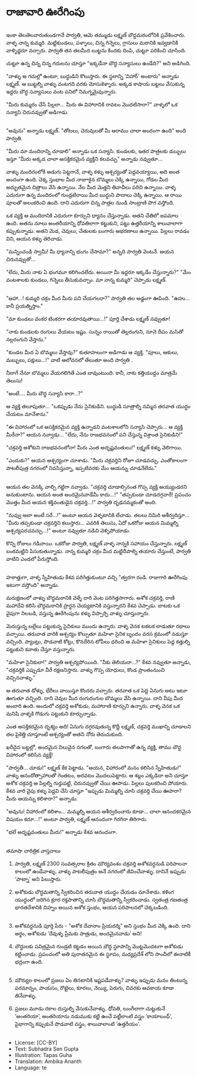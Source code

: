 # రాజావారి ఊరేగింపు

##
ఇంకా తెలతెలవారుతుండగానే పార్వతి, ఆమె తమ్ముడు లక్ష్మణ్ బౌద్ధమఠంలోనికి ప్రవేశించారు. వాళ్ళ నాన్న కుమ్మరి. మట్టికుండలు, పళ్ళాలు, చిన్న గిన్నెలు, గ్లాసులు మఠానికి ఇవ్వడానికి వాళ్ళిద్దరూ వచ్చారు. పార్వతి తన తలమీద బుట్టను కిందకు దింపి, చుట్టూ పరికించి చూసింది.

చుట్టూ ఉన్న చిన్న చిన్న గదులను చూస్తూ "ఇక్కడేనా బౌద్ధ సన్యాసులు ఉండేది?" అని అడిగింది.

"వాళ్ళు ఆ గదుల్లో ఉంటూ, బుద్ధుడిని కొలుస్తారు. ఈ స్థలాన్ని ‘విహార్’ అంటారు" అన్నాడు లక్ష్మణ్.
ఆ బుట్టల్ని వాళ్ళు వంటగది వరకు మోసుకెళ్ళారు. అక్కడ కాషాయ బట్టలు వేసుకున్న ఇద్దరు బౌద్ధ సన్యాసులు వంట పనిలో నిమగ్నమైవున్నారు.

"మీరు కుమ్మరం చేసే పిల్లలా... మీరు ఈ విహారానికి రావటం మొదటిసారా?" వాళ్ళలో ఒక సన్యాసి చిరునవ్వుతో అడిగాడు.

##
"అవును" అన్నాడు లక్ష్మణ్.
"తోటలు, చెరువులతో మీ ఆరామం చాలా అందంగా ఉంది" అంది పార్వతి.

"మీరు మా మందిరాన్ని చూడాలి" అన్నాడు ఒక సన్యాసి.
కుండలకు, ఇతర పాత్రలకు డబ్బులు ఇస్తూ "మీరు అక్కడ చాలా ఆసక్తికరమైన వ్యక్తిని కలవచ్చు" అన్నాడు నవ్వుతూ...

వాళ్ళు మందిరంలోకి అడుగు పెట్టగానే, వాళ్ళ కళ్ళు
ఆశ్చర్యంతో పెద్దవయ్యాయి, అది అంత అందంగా ఉంది. చెక్క స్తంభాల మీద నాజూకైన బొమ్మలు చెక్కి ఉన్నాయి, గోడల మీద అద్భుతమైన చిత్రాలు వేసి ఉన్నాయి. నేల మీద మెత్తని తివాచీలు పరిచి ఉన్నాయి. వాళ్ళ ఎదురుగా ఉన్న మందిరంలో గుండ్రటిరాయి మీద బుద్ధుని పాదాలు చెక్కి ఉన్నాయి. ఆ రాయి పూలతో అలంకరించి ఉంది. దాని ఎదురుగా చిన్న పాత్రల నుండి సాంబ్రాణి పొగ వస్తోంది.

ఒక వ్యక్తి ఆ మందిరానికి ఎదురుగా కూర్చుని ధ్యానం చేస్తున్నాడు. అతని చేతిలో జపమాల ఉంది. అతను నూలు అంతరీయాన్ని ధోవతిలాగా కట్టుకుని, పట్టు ఉత్తరీయాన్ని శాలువాలాగా కప్పుకున్నాడు. అతని మెడ, చెవులు, చేతులకు బంగారు ఆభరణాలు ఉన్నాయి.
పిల్లలు రావడం విని, ఆయన కళ్ళు తెరిచాడు.

"మన్నించండి స్వామీ! మీ ధ్యానాన్ని భంగం చేసామా?" అన్నది పార్వతి వెంటనే. ఆయన చిరునవ్వుతో...

"లేదు, మీరు నాకు ఏ భంగమూ కలిగించలేదు. అయినా మీ ఇద్దరూ ఇక్కడేం చేస్తున్నారు?"
"మేం వంటశాలకు కుండలు, గిన్నెలు తీసుకువచ్చాం. మా నాన్న కుమ్మరి" చెప్పాడు లక్ష్మణ్.

##
"ఆహా...! కుమ్మరి చక్రం మీద మీరు పని చేయగలరా?"
పార్వతి తల అడ్డంగా ఊపింది. "ఉహు... కానీ ప్రయత్నిస్తాం."

"మా కుండలు వంకర టింకరగా తయారవుతాయి...!" పూర్తి చేశాడు లక్ష్మణ్ నవ్వుతూ!

"నాకు కుండలకు రంగులు వేయటం ఇష్టం. సున్నం రాయితో తెల్లరంగుని, నూనె దీపం మసితో నల్లరంగుని వేస్తాను."

"కుండల మీద ఏ బొమ్మలు వేస్తావు?" కుతూహలంగా అడిగాడు ఆ వ్యక్తి.
"పూలు, ఆకులు, మబ్బులు, పక్షులు...!" వాటి ఆలోచనలో తేలుతూ అంది పార్వతి .

నీలాగే నేనూ బొమ్మలు వేయగలిగితే ఎంత బావుంటుంది. కానీ, నాకు కత్తియుద్ధం మాత్రమే తెలుసు!

"అంటే.... మీరు బౌద్ధ సన్యాసి కారా...?"

ఆ వ్యక్తి తలూపుతూ... "ఒకప్పుడు నేను సైనికుడిని. బుద్ధుడి సూత్రాల్ని నమ్మిన తరవాత యుద్ధం చేయటం మానేశాను."

"ఈ విహారంలో ఒక ఆసక్తికరమైన వ్యక్తి ఉన్నాడని
వంటశాలలోని సన్యాసి చెప్పారు... ఆ వ్యక్తి మీరేనా?"
ఆయన నవ్వాడు... "లేదు, నేను రాజభవనంలో పని చేస్తున్న విశ్రాంత సైనికుడిని!"

"చక్రవర్తి అశోకుని రాజభవనంలోనా! మీరు ఎంత
అదృష్టవంతులు!" లక్ష్మణ్ కళ్ళు వెలిగాయి.

"ఎందుకు?" ఆయన ఆశ్చర్యంగా చూశాడు.
"మీరు చక్రవర్తిని రోజూ చూడవచ్చు. ఎంతోకాలంగా పాటలీపుత్ర నగరంలో నివసిస్తున్నా, ఇప్పటివరకు మేం ఆయన్ను చూడనేలేదు."

##
ఆయన తల వెనక్కి వాల్చి గట్టిగా నవ్వాడు.
"చక్రవర్తి చూడాల్సినంత గొప్ప వ్యక్తి అయ్యుండరని
అనుకుంటాను. ఆయన అంత అందమైనవాడేమీ కాదు...!"
"తప్పకుండా చూడదగ్గవారే! ప్రపంచం మొత్తం మీద ఆయన శక్తివంతుడైన చక్రవర్తి...!" పార్వతి దృఢనమ్మకంతో అంది.

"నువ్వు అలా అంటే సరే...!" అంటూ ఆయన వెళ్ళటానికి లేచాడు. తలలు నిమిరి ఆశీర్వదిస్తూ... "మీరు తప్పకుండా చక్రవర్తిని కలుస్తారు... ఎవరికి తెలుసు, ఏదో ఒకరోజు ఆయన మిమ్మల్ని ఆశ్చర్యపరచవచ్చు...!" అంటూ నవ్వుతూ
నడిచి వెళ్ళిపోయాడు.

కొన్ని రోజులు గడిచాయి. ఒకరోజు పార్వతి, లక్ష్మణ్ వాళ్ళ నాన్నకి సహాయం చేస్తున్నారు. లక్ష్మణ్ బంకమట్టిని పిసుకుతున్నాడు. నాన్న కుమ్మరి చక్రం మీద మట్టిదీపాల్ని తయారు చేస్తుంటే, పార్వతి వాటిని ఎండలో పేరుస్తోంది.

##
హఠాత్తుగా, వాళ్ళ స్నేహితుడు కేశవ పరిగెత్తుకుంటూ వచ్చి "త్వరగా రండి. రాజుగారి ఊరేగింపు ఇటుగా వస్తోంది" అన్నాడు.

మరుక్షణంలో వాళ్ళు బౌద్ధమఠానికి వెళ్ళే దారి వెంట పరిగెత్తసాగారు. అశోక చక్రవర్తి, రాణి మహాదేవి కలిసి బౌద్ధమఠానికి ప్రార్థన చెయ్యటానికి వస్తున్నారని కేశవ చెప్పాడు. బాటకు ఒక వైపుగా నిలబడి, వస్తున్న ఊరేగింపును కళ్ళు విప్పార్చి వాళ్ళు చూస్తున్నారు.

మెరుస్తున్న బల్లేలు పట్టుకున్న సైనికులు ముందు ఉన్నారు. వాళ్ళ వెనక టకటక లాడుతూ రథాలు వచ్చాయి. తరువాత వారికి ఆశ్చర్యం కొల్పుతూ మహిళా సైనిక బృందం వరస క్రమంలో నడుస్తూ వచ్చింది. ప్యాంట్లు, పొడవాటి కోట్లు, కొనదేరిన టోపీలు ధరించి ఆ మహిళా సైనికులు పెద్ద కత్తుల్ని పట్టుకుని కవాతు చేస్తూ వస్తున్నారు.

"మహిళా సైనికులా!" పార్వతి ఆశ్చర్యపోయింది.
"నీకు తెలియదా...?" కేశవ నవ్వుతూ అన్నాడు, "చక్రవర్తికి ఎప్పుడూ వీరే రక్షణనిస్తారు. వాళ్ళు గొప్ప యోధులు, కొండ ప్రాంతంనుంచి వచ్చినవాళ్ళు."

ఆ తరువాత డోళ్ళు, భేరీలు వాయిస్తూ కొందరు వచ్చారు. తరవాత ఒక పెద్ద ఏనుగు అటు ఇటూ ఊగుతూ వచ్చింది. దాని చెవుల మీద రంగురంగుల బొమ్మలు వేసి ఉన్నాయి. దాని వీపు మీద అంబారి ఉంది. అందులో చక్రవర్తి అశోకుడు, మహారాణి కూర్చుని ఉన్నారు. వాళ్ళ వెనక ఒక మనిషి వాళ్ళకి గొడుగు పట్టుకుని కూర్చున్నాడు.

ఎంత ఆసక్తికరమైన దృశ్యం అది!
ఏనుగు దగ్గరవుతున్న కొద్దీ లక్ష్మణ్, చక్రవర్తి ముఖాన్ని చూడాలని తల పైకెత్తి చూస్తూంటే ఆశ్చర్యంతో అతని నోరు తెరుచుకుంది.

ఖరీదైన బట్టల్లో, అందమైన విలువైన నగలతో, బంగారు తలపాగాతో ఉన్న వ్యక్తి, తాము బౌద్ధ విహారంలో కలిసిన వ్యక్తే!

"పార్వతీ... చూడు!" లక్ష్మణ్ కేక పెట్టాడు.
"ఆయన, విహారంలో మనం కలిసిన స్నేహితుడు!"
వాళ్ళు ఆనందోత్సాహాలతో గెంతటం, అరవటం మొదలుపెట్టారు. ఆ శబ్దం ఎక్కడిదా అని చూస్తూ అశోక చక్రవర్తి ఆ పిల్లల్ని గుర్తుపట్టి, చిరునవ్వుతో చేయి ఊపాడు. పిల్లలు పులకరించి పోయారు. కేశవ వారి వైపు కళ్ళు పెద్దవి చేసి చూస్తూ "ఇప్పుడు మిమ్మల్ని చూసి చక్రవర్తి చేయి ఊపారా? మీరు ఆయన్ను కలిశారా?" అన్నాడు.

"అవును! విహారంలో కలిశాం... మమ్మల్ని ఆయన
ఆశీర్వదించారు కూడా... చాలా ఆనందకరమైన
విషయం కదూ...!" అంటూ పార్వతి, లక్ష్మణ్ ఆనందంగా గిరగిరా తిరిగారు.

"భలే అదృష్టవంతులు మీరు!" అన్నాడు కేశవ ఆనందంగా.

##
తమాషా చారిత్రిక వాస్తవాలు
1. పార్వతి, లక్ష్మణ్ 2300 సంవత్సరాల క్రితం మౌర్యవంశం చక్రవర్తి అశోకవర్ధనుడి పరిపాలనా కాలంలో ఉండేవాళ్ళు. వాళ్ళు పాటలీపుత్రం అనే నగరంలో జీవించేవాళ్ళు. దానినే ఇప్పుడు ‘పాట్నా’ అని పిలుస్తారు.

2. అశోకుడు బౌద్ధమతాన్ని స్వీకరించిన తరువాత యుద్ధం చేయడం మానేశాడు. కళింగ యుద్ధంలో జరిగిన క్రూర రక్తపాతాన్ని చూసి బౌద్ధమతాన్ని స్వీకరించాడు. స్వతంత్ర గణతంత్ర భారతదేశానికి చిహ్నం అయిన అశోక స్తంభం, ఆయన పరిపాలనలో చెక్కబడింది.

##
3. అశోకవర్ధనుడి పూర్తి పేరు - "అశోక దేవానాం ప్రియదర్శి" అని స్తంభం మీద చెక్కి ఉంది. దాని అర్థం, అశోకుడు ‘దేవుళ్ళ ప్రేమకు పాత్రుడు, అందమైనవాడు’ అని!

4. బౌద్ధులకు పవిత్రమైన గుండ్రటి కట్టడం అయిన బౌద్ధ స్థూపాన్ని మొట్టమొదటగా అశోకుడు కట్టించాడు. ప్రపంచంలో అతి పురాతనమైన ఈ స్థూపం, మధ్యప్రదేశ్ లోని సాంచీలో ఈనాటికీ భద్రంగా ఉంది.

##
5. మౌర్యుల కాలంలో ప్రజలు ఏం తినటానికి ఇష్టపడేవాళ్ళు? వాళ్ళు ఇప్పుడు మనం తింటున్న పరమాన్నం, పాయసం, రొట్టెలు, కూరలు, నెయ్యి, పెరుగు, చివరకు ఆవకాయ కూడా తినేవాళ్ళు.

6. ప్రజలు మూడు రకాల దుస్తుల్ని వేసుకునేవాళ్ళు. ధోవతి, లుంగీలాగా చుట్టుకునే ‘అంతరియా’, అంతరియాను నడుముకు కట్టి ఉంచే పట్టీలాంటి వస్త్రం ‘కాయాబంధ్’, పైభాగాన్ని కప్పుకునే పొడవాటి వస్త్రం, శాలువాలాంటి ‘ఉత్తరీయం’.

##
* License: [CC-BY]
* Text: Subhadra Sen Gupta
* Illustration: Tapas Guha
* Translation: Ambika Ananth
* Language: te
